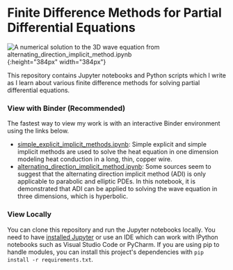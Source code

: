 # Finite Difference Methods for Partial Differential Equations

![](output/3d_wave.gif "A numerical solution to the 3D wave equation from alternating_direction_implicit_method.ipynb"){:height="384px" width="384px"}

This repository contains Jupyter notebooks and Python scripts which I write as I learn about various finite difference methods for solving partial differential equations.

### View with Binder (Recommended)

The fastest way to view my work is with an interactive Binder environment using the links below.

* [simple_explicit_implicit_methods.ipynb](https://mybinder.org/v2/gl/smgill%2Ffinite-difference-methods-for-pdes/master?filepath=simple_explicit_implicit_methods.ipynb): Simple explicit and simple implicit methods are used to solve the heat equation in one dimension modeling heat conduction in a long, thin, copper wire.
* [alternating_direction_implicit_method.ipynb](https://mybinder.org/v2/gl/smgill%2Ffinite-difference-methods-for-pdes/master?filepath=alternating_direction_implicit_method.ipynb): Some sources seem to suggest that the alternating direction implicit method (ADI) is only applicable to parabolic and elliptic PDEs. In this notebook, it is demonstrated that ADI can be applied to solving the wave equation in three dimensions, which is hyperbolic.

### View Locally

You can clone this repository and run the Jupyter notebooks locally. You need to have [installed Jupyter](https://jupyter.org/install.html) or use an IDE which can work with IPython notebooks such as Visual Studio Code or PyCharm. If you are using pip to handle modules, you can install this project's dependencies with `pip install -r requirements.txt`.